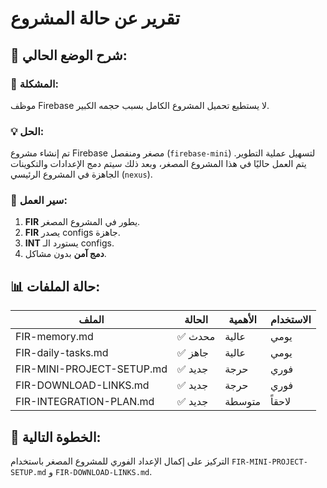 # تقرير عن حالة المشروع

## 🎯 **شرح الوضع الحالي:**

### **🚨 المشكلة:**
موظف Firebase لا يستطيع تحميل المشروع الكامل بسبب حجمه الكبير.

### **💡 الحل:**
تم إنشاء مشروع Firebase مصغر ومنفصل (`firebase-mini`) لتسهيل عملية التطوير. يتم العمل حاليًا في هذا المشروع المصغر، وبعد ذلك سيتم دمج الإعدادات والتكوينات الجاهزة في المشروع الرئيسي (`nexus`).

### **🔄 سير العمل:**
1.  **FIR** يطور في المشروع المصغر.
2.  **FIR** يصدر configs جاهزة.
3.  **INT** يستورد الـ configs.
4.  **دمج آمن** بدون مشاكل.

## 📊 **حالة الملفات:**

| الملف | الحالة | الأهمية | الاستخدام |
|---|---|---|---|
| FIR-memory.md | ✅ محدث | عالية | يومي |
| FIR-daily-tasks.md | ✅ جاهز | عالية | يومي |
| FIR-MINI-PROJECT-SETUP.md | ✅ جديد | حرجة | فوري |
| FIR-DOWNLOAD-LINKS.md | ✅ جديد | حرجة | فوري |
| FIR-INTEGRATION-PLAN.md | ✅ جديد | متوسطة | لاحقاً |

## 🚀 **الخطوة التالية:**
التركيز على إكمال الإعداد الفوري للمشروع المصغر باستخدام `FIR-MINI-PROJECT-SETUP.md` و `FIR-DOWNLOAD-LINKS.md`.
